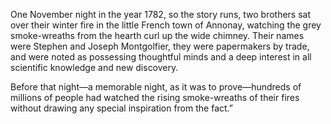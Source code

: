 <div class="box">
    <p>One November night in the year 1782, so the story runs, two brothers sat over their winter fire in the little French town of Annonay, watching the grey smoke-wreaths from the hearth curl up the wide chimney. Their names were Stephen and Joseph Montgolfier, they were papermakers by trade, and were noted as possessing thoughtful minds and a deep interest in all scientific knowledge and new discovery.</p>
    <p>Before that night—a memorable night, as it was to prove—hundreds of millions of people had watched the rising smoke-wreaths of their fires without drawing any special inspiration from the fact.”</p>
</div>

